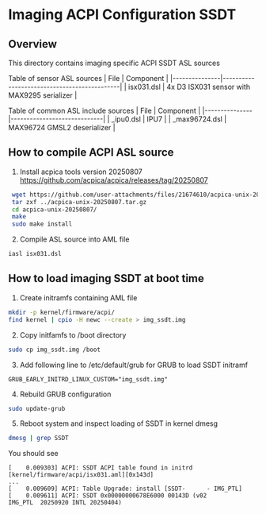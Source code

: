 # Imaging ACPI Configuration SSDT
## Overview
This directory contains imaging specific ACPI SSDT ASL sources

Table of sensor ASL sources
| File          | Component                                   |
|---------------|---------------------------------------------|
| isx031.dsl    | 4x D3 ISX031 sensor with MAX9295 serializer |

Table of common ASL include sources
| File          | Component                   |
|---------------|-----------------------------|
| _ipu0.dsl     | IPU7                        |
| _max96724.dsl | MAX96724 GMSL2 deserializer |

## How to compile ACPI ASL source
1. Install acpica tools version 20250807 https://github.com/acpica/acpica/releases/tag/20250807
```sh
 wget https://github.com/user-attachments/files/21674610/acpica-unix-20250807.tar.gz
 tar zxf ../acpica-unix-20250807.tar.gz 
 cd acpica-unix-20250807/
 make
 sudo make install
 ```

2. Compile ASL source into AML file
```sh
iasl isx031.dsl
```

## How to load imaging SSDT at boot time
1. Create initramfs containing AML file
```sh
mkdir -p kernel/firmware/acpi/
find kernel | cpio -H newc --create > img_ssdt.img
```

2. Copy initfamfs to /boot directory
```sh
sudo cp img_ssdt.img /boot
```

3. Add following line to /etc/default/grub for  GRUB to load SSDT initramf
```
GRUB_EARLY_INITRD_LINUX_CUSTOM="img_ssdt.img"
```
4. Rebuild GRUB configuration
```sh
sudo update-grub
```

5. Reboot system and inspect loading of SSDT in kernel dmesg
```sh
dmesg | grep SSDT
```
You should see 
```
[    0.009303] ACPI: SSDT ACPI table found in initrd [kernel/firmware/acpi/isx031.aml][0x143d]
...
[    0.009609] ACPI: Table Upgrade: install [SSDT-      - IMG_PTL]
[    0.009611] ACPI: SSDT 0x00000000678E6000 00143D (v02        IMG_PTL  20250920 INTL 20250404)
```